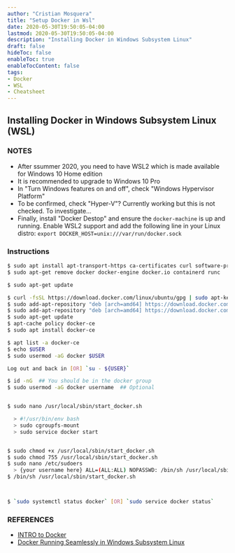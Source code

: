 ```yaml
---
author: "Cristian Mosquera"
title: "Setup Docker in Wsl"
date: 2020-05-30T19:50:05-04:00
lastmod: 2020-05-30T19:50:05-04:00
description: "Installing Docker in Windows Subsystem Linux"
draft: false
hideToc: false
enableToc: true
enableTocContent: false
tags: 
- Docker
- WSL
- Cheatsheet
---
```


## Installing Docker in Windows Subsystem Linux (WSL)

### NOTES
- After ssummer 2020, you need to have WSL2 which is made available for Windows 10 Home edition
- It is recommended to upgrade to Windows 10 Pro
- In "Turn Windows features on and off", check "Windows Hypervisor Platform"
- To be confirmed, check "Hyper-V"? Currently working but this is not checked. To investigate...
- Finally, install "Docker Destop" and ensure the `docker-machine` is up and running. Enable WSL2 support and add the following line in your Linux distro: `export DOCKER_HOST=unix:///var/run/docker.sock`

### Instructions

```bash
$ sudo apt install apt-transport-https ca-certificates curl software-properties-common
$ sudo apt-get remove docker docker-engine docker.io containerd runc

$ sudo apt-get update

$ curl -fsSL https://download.docker.com/linux/ubuntu/gpg | sudo apt-key add -
$ sudo add-apt-repository "deb [arch=amd64] https://download.docker.com/linux/ubuntu $(lsb_release -cs) stable"
$ sudo add-apt-repository "deb [arch=amd64] https://download.docker.com/linux/ubuntu bionic stable"
$ sudo apt-get update
$ apt-cache policy docker-ce
$ sudo apt install docker-ce

$ apt list -a docker-ce
$ echo $USER
$ sudo usermod -aG docker $USER

Log out and back in [OR] `su - ${USER}`

$ id -nG  ## You should be in the docker group
$ sudo usermod -aG docker username  ## Optional


$ sudo nano /usr/local/sbin/start_docker.sh

  > #!/usr/bin/env bash
  > sudo cgroupfs-mount
  > sudo service docker start


$ sudo chmod +x /usr/local/sbin/start_docker.sh
$ sudo chmod 755 /usr/local/sbin/start_docker.sh
$ sudo nano /etc/sudoers
  > {your username here} ALL=(ALL:ALL) NOPASSWD: /bin/sh /usr/local/sbin/start_docker.sh  ## User echo $USER for username
$ /bin/sh /usr/local/sbin/start_docker.sh



$ `sudo systemctl status docker` [OR] `sudo service docker status`
```

### REFERENCES

* [INTRO to Docker](https://www.digitalocean.com/community/tutorials/how-to-install-and-use-docker-on-ubuntu-18-04)
* [Docker Running Seamlessly in Windows Subsystem Linux](https://medium.com/faun/docker-running-seamlessly-in-windows-subsystem-linux-6ef8412377aa)
